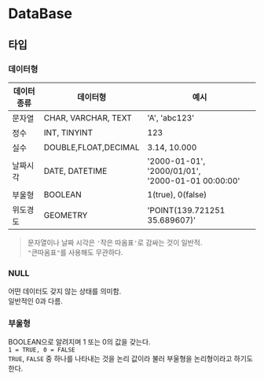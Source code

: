 # DataBase

## 타입
### 데이터형
|데이터 종류|데이터형|예시|
|-|-|-|
|문자열|CHAR, VARCHAR, TEXT|'A', 'abc123'|
|정수|INT, TINYINT|123|
|실수|DOUBLE,FLOAT,DECIMAL|3.14, 10.000|
|날짜시각|DATE, DATETIME|'2000-01-01', '2000/01/01',</br> '2000-01-01 00:00:00'|
|부울형|BOOLEAN|1(true), 0(false)|
|위도경도|GEOMETRY|'POINT(139.721251 35.689607)'|

> 문자열이나 날짜 시각은 `'`작은 따옴표`'`로 감싸는 것이 일반적. </br> `"`큰따옴표`"`를 사용해도 무관하다.

### NULL
어떤 데이터도 갖지 않는 상태를 의미함. </br>
일반적인 0과 다름.

### 부울형
BOOLEAN으로 알려지며 1 또는 0의 값을 갖는다. </br>
`1 = TRUE, 0 = FALSE` </br>
`TRUE`, `FALSE` 중 하나를 나타내는 것을 논리 값이라 불러 부울형을 논리형이라고 하기도 한다.

